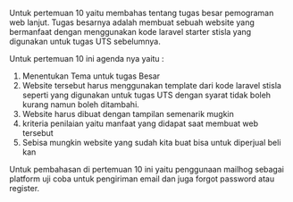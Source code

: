 Untuk pertemuan 10 yaitu membahas tentang tugas besar 
pemograman web lanjut. Tugas besarnya adalah membuat sebuah 
website yang bermanfaat dengan menggunakan kode laravel starter 
stisla yang digunakan untuk tugas UTS sebelumnya. 

Untuk pertemuan 10 ini agenda nya yaitu :

1. Menentukan Tema untuk tugas Besar
2. Website tersebut harus menggunakan template dari kode laravel stisla
   seperti yang digunakan untuk tugas UTS dengan syarat tidak boleh kurang namun boleh ditambahi.
3. Website harus dibuat dengan tampilan semenarik mugkin
4. kriteria penilaian yaitu manfaat yang didapat saat membuat web tersebut
5. Sebisa mungkin website yang sudah kita buat bisa untuk diperjual beli kan

Untuk pembahasan di pertemuan 10 ini yaitu penggunaan mailhog sebagai 
platform uji coba untuk pengiriman email dan juga forgot password atau register. 
